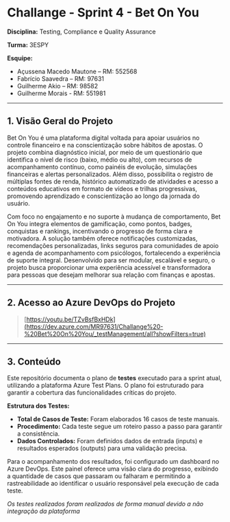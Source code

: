 # Challange - Sprint 4 - Bet On You

**Disciplina:** Testing, Compliance e Quality Assurance

**Turma:** 3ESPY

**Esquipe:**

- Açussena Macedo Mautone – RM: 552568
- Fabrício Saavedra – RM: 97631
- Guilherme Akio – RM: 98582
- Guilherme Morais - RM: 551981

---

## 1. Visão Geral do Projeto

Bet On You é uma plataforma digital voltada para apoiar usuários no controle financeiro e na conscientização sobre hábitos de apostas. O projeto combina diagnóstico inicial, por meio de um questionário que identifica o nível de risco (baixo, médio ou alto), com recursos de acompanhamento contínuo, como painéis de evolução, simulações financeiras e alertas personalizados. Além disso, possibilita o registro de múltiplas fontes de renda, histórico automatizado de atividades e acesso a conteúdos educativos em formato de vídeos e trilhas progressivas, promovendo aprendizado e conscientização ao longo da jornada do usuário.

Com foco no engajamento e no suporte à mudança de comportamento, Bet On You integra elementos de gamificação, como pontos, badges, conquistas e rankings, incentivando o progresso de forma clara e motivadora. A solução também oferece notificações customizadas, recomendações personalizadas, links seguros para comunidades de apoio e agenda de acompanhamento com psicólogos, fortalecendo a experiência de suporte integral. Desenvolvido para ser modular, escalável e seguro, o projeto busca proporcionar uma experiência acessível e transformadora para pessoas que desejam melhorar sua relação com finanças e apostas.

---

## 2. Acesso ao Azure DevOps do Projeto
> [https://youtu.be/TZvBsfBxHDk](https://dev.azure.com/MR97631/Challange%20-%20Bet%20On%20You/_testManagement/all?showFilters=true)

---

## 3. Conteúdo

Este repositório documenta o plano de **testes** executado para a sprint atual, utilizando a plataforma Azure Test Plans. O plano foi estruturado para garantir a cobertura das funcionalidades críticas do projeto.

**Estrutura dos Testes:**
* **Total de Casos de Teste:** Foram elaborados 16 casos de teste manuais.
* **Procedimento:** Cada teste segue um roteiro passo a passo para garantir a consistência.
* **Dados Controlados:** Foram definidos dados de entrada (inputs) e resultados esperados (outputs) para uma validação precisa.

Para o acompanhamento dos resultados, foi configurado um dashboard no Azure DevOps. Este painel oferece uma visão clara do progresso, exibindo a quantidade de casos que passaram ou falharam e permitindo a rastreabilidade ao identificar o usuário responsável pela execução de cada teste.

_Os testes realizados foram realizados de forma manual devido a não integração da plataforma_
